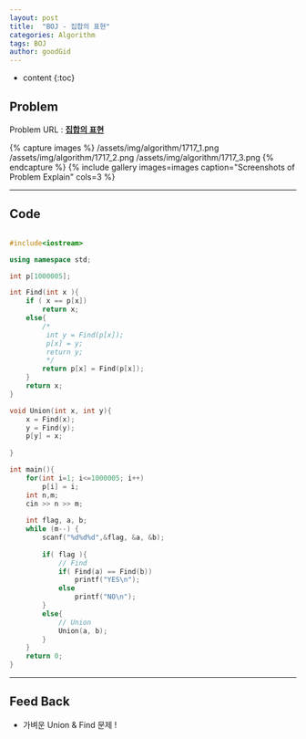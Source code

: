 ```yaml
---
layout: post
title:  "BOJ - 집합의 표현"
categories: Algorithm
tags: BOJ
author: goodGid
---
```

* content
{:toc}


## Problem
Problem URL : **[집합의 표현](https://www.acmicpc.net/problem/1717)**

{% capture images %}
    /assets/img/algorithm/1717_1.png
    /assets/img/algorithm/1717_2.png
    /assets/img/algorithm/1717_3.png
{% endcapture %}
{% include gallery images=images caption="Screenshots of Problem Explain" cols=3 %}

---

## Code
``` cpp

#include<iostream>

using namespace std;

int p[1000005];

int Find(int x ){
    if ( x == p[x])
        return x;
    else{
        /*
         int y = Find(p[x]);
         p[x] = y;
         return y;
         */
        return p[x] = Find(p[x]);
    }
    return x;
}

void Union(int x, int y){
    x = Find(x);
    y = Find(y);
    p[y] = x;
    
}

int main(){
    for(int i=1; i<=1000005; i++)
        p[i] = i;
    int n,m;
    cin >> n >> m;
    
    int flag, a, b;
    while (m--) {
        scanf("%d%d%d",&flag, &a, &b);
        
        if( flag ){
            // Find
            if( Find(a) == Find(b))
                printf("YES\n");
            else
                printf("NO\n");
        }
        else{
            // Union
            Union(a, b);
        }
    }
    return 0;
}


```

---

## Feed Back 
* 가벼운 Union & Find 문제 !
